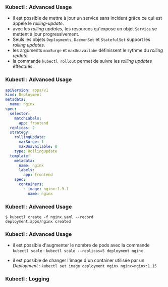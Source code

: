 ### Kubectl : Advanced Usage

- il est possible de mettre à jour un service sans incident grâce ce qui est appelé le _rolling-update_. 
- avec les _rolling updates_, les resources qu'expose un objet `Service` se mettent à jour progressivement.
- Seuls les objets `Deployments`, `DaemonSet` et `StatefulSet` support les _rolling updates_.
- les arguments `maxSurge` et `maxUnavailabe` définissent le rythme du _rolling update_.
- la commande `kubectl rollout` permet de suivre les _rolling updates_ éffectués.

### Kubectl : Advanced Usage

```yaml
apiVersion: apps/v1
kind: Deployment
metadata:
  name: nginx
spec:
  selector:
    matchLabels:
      app: frontend
  replicas: 2
  strategy:
    rollingUpdate:
      maxSurge: 1
      maxUnavailable: 0
    type: RollingUpdate
  template:
    metadata:
      name: nginx
      labels:
        app: frontend
    spec:
      containers:
        - image: nginx:1.9.1
          name: nginx
```

### Kubectl : Advanced Usage

```console
$ kubectl create -f nginx.yaml --record
deployment.apps/nginx created
```

### Kubectl : Advanced Usage

- il est possible d'augmenter le nombre de pods avec la commande `kubectl scale` :
`kubectl scale --replicas=5 deployment nginx`

- il est possible de changer l'image d'un container utilisée par un _Deployment_ : 
`kubectl set image deployment nginx nginx=nginx:1.15`

### Kubectl : Logging

